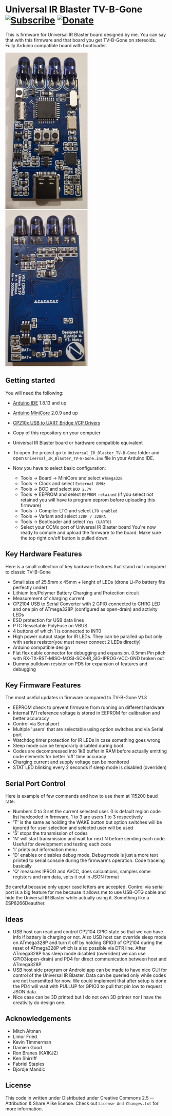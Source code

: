 # Universal IR Blaster TV-B-Gone [![Subscribe](https://img.shields.io/badge/Subscribe-YouTube-red)](https://www.youtube.com/channel/UCKv_SvHJWBPpDN_Mcyjr72A) [![Donate](https://img.shields.io/badge/Donate-PayPal-green.svg?color=blue)](https://paypal.me/DjordjeMandic)
 This is firmware for Universal IR Blaster board designed by me. You can say that with this firmware and that board you get
 TV-B-Gone on stereoids. Fully Arduino compatible board with bootloader.

 <img src="Photos/UIRBV02Front.jpg" width="256" height="487" alt="Universal IR Blaster V0.2 Front"> <img src="Photos/UIRBV02Back.jpg" width="256" height="487" alt="Universal IR Blaster V0.2 Back">

 ## Getting started
 You will need the following:
  - [Arduino IDE](https://www.arduino.cc/en/software) 1.8.13 and up
  - [Arduino MiniCore](https://github.com/MCUdude/MiniCore) 2.0.9 and up
  - [CP210x USB to UART Bridge VCP Drivers](https://www.silabs.com/developers/usb-to-uart-bridge-vcp-drivers)
  - Copy of this repository on your computer
  - Universal IR Blaster board or hardware compatible equivalent

  - To open the project go to `Universal_IR_Blaster_TV-B-Gone` folder and open `Universal_IR_Blaster_TV-B-Gone.ino` file in your Arduino IDE.
  - Now you have to select basic configuration: 
    - Tools -> Board -> MiniCore and select `ATmega328`
    - Tools -> Clock and select `External 8MHz`
    - Tools -> BOD and select `BOD 2.7V`
    - Tools -> EEPROM and select `EEPROM retained` (if you select not retained you will have to program eeprom before uploading this firmware)
    - Tools -> Compiler LTO and select `LTO enabled`
    - Tools -> Variant and select `328P / 328PA`
    - Tools -> Bootloader and select `Yes (UART0)`
    - Select your COMx port of Universal IR Blaster board
 You're now ready to compile and upload the firmware to the board. Make sure the top right on/off button is pulled down.

 ## Key Hardware Features
 Here is a small collection of key hardware features that stand out compared to classic TV-B-Gone
  - Small size of 25.5mm x 45mm + lenght of LEDs (drone Li-Po battery fits perfectly under)
  - Lithium Ion/Polymer Battery Charging and Protection circuit
  - Measurement of charging current
  - CP2104 USB to Serial Converter with 2 GPIO connected to CHRG LED and one pin of ATmega328P (configured as open-drain) and activity LEDs
  - ESD protection for USB data lines
  - PTC Ressetable PolyFuse on VBUS
  - 4 buttons of which 1 is connected to INT0
  - High power output stage for IR LEDs. They can be paralled up but only with series resistor(you must never connect 2 LEDs directly)
  - Arduino compatible design
  - Flat flex cable connector for debugging and expansion. 0.5mm Pin pitch with RX-TX-RST-MISO-MOSI-SCK-IR_SIG-IPROG-VCC-GND broken out
  - Dummy pulldown resistor on PD5 for expansion of features and debugging

 ## Key Firmware Features
 The most useful updates in firmware compared to TV-B-Gone V1.3
  - EEPROM check to prevent firmware from running on different hardware
  - Internal 1V1 reference voltage is stored in EEPROM for calibration and better accuraccy
  - Control via Serial port
  - Multiple 'users' that are selectable using option switches and via Serial port
  - Watchdog timer protection for IR LEDs in case something goes wrong
  - Sleep mode can be temporarly disabled during boot
  - Codes are decompressed into 1kB buffer in RAM before actually emitting code elements for better 'off' time accuracy
  - Charging current and supply voltage can be monitored
  - STAT LED blinking every 2 seconds if sleep mode is disabled (overriden)

 ## Serial Port Control
 Here is example of few commands and how to use them at 115200 baud rate:
  - Numbers 0 to 3 set the current selected user. 0 is default region code list hardcoded in firmware, 1 to 3 are users 1 to 3 respectively
  - 'T' is the same as holding the WAKE button but option switches will be ignored for user selection and selected user will be used
  - 'S' stops the transmission of codes
  - 'N' will start transmission and wait for next N before sending each code. Useful for development and testing each code
  - 'I' prints out information menu
  - 'D' enables or disables debug mode. Debug mode is just a more text printed to serial console during the firmware's operation. Code traceing basically
  - 'Q' measures IPROG and AVCC, does calcuations, samples some registers and ram data, spits it out in JSON format

Be careful because only upper case letters are accepted. Control via serial port is a big feature for me because it allows me to use USB-OTG cable and hide the Universal IR Blaster while actually using it. Something like a ESP8266Deauther.

 ## Ideas 
  - USB host can read and control CP2104 GPIO state so that we can have info if battery is charging or not. Also USB host can override sleep mode on ATmega328P and turn it off by holding GPIO3 of CP2104 during the reset of ATmega328P which is also possible via DTR line. After ATmega328P has sleep mode disabled (overriden) we can use GPIO3(open-drain) and PD4 for direct communication between host and ATmega328P.
  - USB host side program or Android app can be made to have nice GUI for control of the Universal IR Blaster. Data can be queried only while codes are not transmitted for now. We could implement that after setup is done the PD4 will wait with PULLUP for GPIO3 to pull that pin low to request JSON data.
  - Nice case can be 3D printed but I do not own 3D printer nor I have the creativity do design one.

 ## Acknowledgements
  - Mitch Altman
  - Limor Fried
  - Kevin Timmerman
  - Damien Good
  - Ron Branes (KA1KJZ)
  - Ken Shirriff
  - Fabriel Staples
  - Djordje Mandic

 ## License
 This code in written under Distributed under Creative Commons 2.5 -- Attribution & Share Alike license. Check out `License And Changes.txt` for more information.

